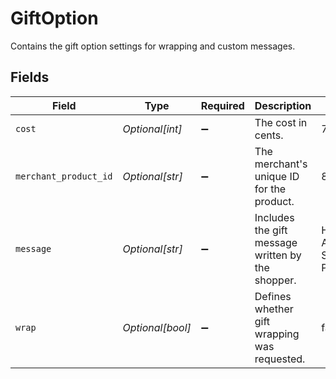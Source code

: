 # GiftOption

Contains the gift option settings for wrapping and custom messages.


## Fields

| Field                                             | Type                                              | Required                                          | Description                                       | Example                                           |
| ------------------------------------------------- | ------------------------------------------------- | ------------------------------------------------- | ------------------------------------------------- | ------------------------------------------------- |
| `cost`                                            | *Optional[int]*                                   | :heavy_minus_sign:                                | The cost in cents.                                | 770                                               |
| `merchant_product_id`                             | *Optional[str]*                                   | :heavy_minus_sign:                                | The merchant's unique ID for the product.         | 881                                               |
| `message`                                         | *Optional[str]*                                   | :heavy_minus_sign:                                | Includes the gift message written by the shopper. | Happy Anniversary, Smoochy Poo!                   |
| `wrap`                                            | *Optional[bool]*                                  | :heavy_minus_sign:                                | Defines whether gift wrapping was requested.      | false                                             |